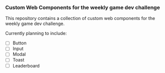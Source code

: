 ### Custom Web Components for the weekly game dev challenge

This repository contains a collection of custom web components for the weekly game dev challenge.

Currently planning to include:

- [ ] Button
- [ ] Input
- [ ] Modal
- [ ] Toast
- [ ] Leaderboard